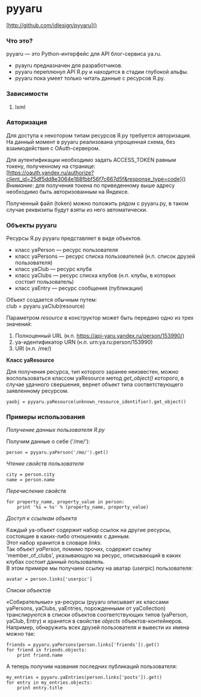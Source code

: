 pyyaru
=======================================
[http://github.com/idlesign/pyyaru]()

### Что это? ###

pyyaru — это Python-интерфейс для API блог-сервиса ya.ru.  

* pyayru предназначен для разработчиков.
* pyyaru переплюнул API Я.ру и находится в стадии глубокой альфы.
* pyyaru пока умеет только читать данные с ресурсов Я.ру.


### Зависимости ###

1.  lxml


### Авторизация ###

Для доступа к некотором типам ресурсов Я.ру требуется авторизация.  
На данный момент в pyyaru реализована упрощенная схема, без взаимодействия с OAuth-сервером.

Для аутентификации необходимо задать ACCESS\_TOKEN равным токену, полученному на странице:  
[https://oauth.yandex.ru/authorize?client_id=25df5dd8e3064e188fbbf56f7c667d5f&response_type=code]()  
_Внимание_: для получения токена по приведенному выше адресу необходимо быть авторизованным на Яндексе.

Полученный файл (token) можно положить рядом с pyyaru.py, в таком случае реквизиты будут взяты из него автоматически.


### Объекты pyyaru ###

Ресурсы Я.ру pyyaru представляет в виде объектов.

* класс yaPerson — ресурс пользователя
* класс yaPersons — ресурс списка пользователей (н.п. список друзей пользователя)
* класс yaClub — ресурс клуба
* класс yaClubs — ресурс списка клубов (н.п. клубы, в которых состоит пользователь)
* класс yaEntry — ресурс сообщения (публикации)

Объект создается обычным путем:  
    club = pyyaru.yaClub(resource)

Параметром _resource_ в конструктор может быть передано одно из трех значений:

1. Полноценный URL (н.п. https://api-yaru.yandex.ru/person/153990/)
2. ya-идентификатор URN (н.п. urn:ya.ru:person/153990)
3. URI (н.п. /me/)


**Класс yaResource**

Для получения ресурса, тип которого заранее неизвестен, можно воспользоваться классом yaResource метод _get\_object()_ которого, в случае удачного свершения, вернет объект типа соответствующего заявленному ресурсом.

    yaobj = pyyaru.yaResource(unknown_resource_identifier).get_object()


### Примеры использования ###

*Получение данных пользователя Я.ру*

Получим данные о себе ('/me/'):

    person = pyyaru.yaPerson('/me/').get()

*Чтение свойств пользователя*

    city = person.city  
    name = person.name

*Перечисление свойств*

    for property_name, property_value in person:  
        print '%s = %s' % (property_name, property_value)

*Доступ к ссылкам объекта*

Каждый ya-объект содержит набор ссылок на другие ресурсы, состоящие в каких-либо отношениях с данным.  
Этот набор хранится в словаре _links_.  
Так объект _yaPerson_, помимо прочих, содержит ссылку 'member\_of\_clubs', указывающую на ресурс, описывающий в каких клубах состоит данный пользователь.  
В этом примере мы получаем ссылку на аватар (userpic) пользователя:

    avatar = person.links['userpic']

*Списки объектов*

«Собирательные» ya-ресурсы (pyyaru описывает их классами yaPersons, yaClubs, yaEntries, порожденными от yaCollection) транслируются в списки объектов соответствующих типов (yaPerson, yaClub, Entry) и хранятся в свойстве _objects_ объектов-контейнеров.  
Например, обнаружить всех друзей пользователя и вывести их имена можно так:

    friends = pyyaru.yaPersons(person.links['friends']).get()
    for friend in friends.objects:
        print friend.name

А теперь получим названия последних публикаций пользователя:

    my_entries = pyyaru.yaEntries(person.links['posts']).get()
    for entry in my_entries.objects:
        print entry.title
